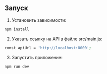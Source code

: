 
## Запуск

1. Установить зависимости:
```bash
npm install
```
2. Указать ссылку на API в файле src/main.js:
```bash
const apiUrl = 'http://localhost:8000';
```
3. Запустить приложение:
```bash
npm run dev
```


